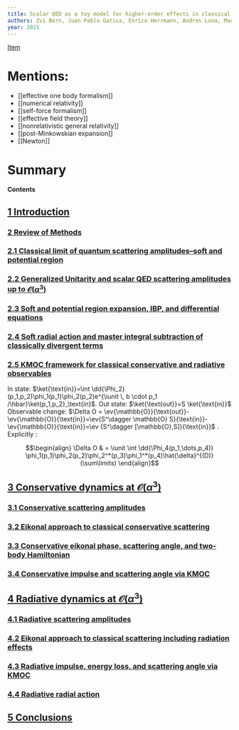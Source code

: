 ```yaml
---
title: Scalar QED as a toy model for higher-order effects in classical gravitational scattering
authors: Zvi Bern, Juan Pablo Gatica, Enrico Herrmann, Andres Luna, Mao Zeng
year: 2021
---
```

[Item](zotero://select/items/@bernScalarQEDToy2021)


# Mentions:
- [[effective one body formalism]]
- [[numerical relativity]]
- [[self-force formalism]]
- [[effective field theory]]
- [[nonrelativistic general relativity]]
- [[post-Minkowskian expansion]]
- [[Newton]]

# Summary

**Contents**

##  [1 Introduction](zotero://open-pdf/0_VLMHF4E2/2)
    
###  [2 Review of Methods](zotero://open-pdf/0_VLMHF4E2/5)
    
###  [2.1 Classical limit of quantum scattering amplitudes–soft and potential region](zotero://open-pdf/0_VLMHF4E2/5)
        
###   [2.2 Generalized Unitarity and scalar QED scattering amplitudes up to $\mathcal{O}(\alpha^3)$](zotero://open-pdf/0_VLMHF4E2/7)
        
###   [2.3 Soft and potential region expansion, IBP, and differential equations](zotero://open-pdf/0_VLMHF4E2/11)
        
###   [2.4 Soft radial action and master integral subtraction of classically divergent terms](zotero://open-pdf/0_VLMHF4E2/12)
        
###  [2.5 KMOC framework for classical conservative and radiative observables](zotero://open-pdf/0_VLMHF4E2/15)
In state: $\ket{\text{in}}=\int \dd{\Phi_2}(p_1,p_2)\phi_1(p_1)\phi_2(p_2)e^{\iunit \, b \cdot p_1 /\hbar}\ket{p_1,p_2}_\text{in}$.
Out state:  $\ket{\text{out}}=S \ket{\text{in}}$
Observable change: $\Delta O = \ev{\mathbb{O}}{\text{out}}- \ev{\mathbb{O}}{\text{in}}=\ev{S^\dagger \mathbb{O} S}{\text{in}}-\ev{\mathbb{O}}{\text{in}}=\ev {S^\dagger [\mathbb{O},S]}{\text{in}}$ .
Explicitly :

$$\begin{align}
\Delta O & = \iunit \int \dd{\Phi_4(p_1,\dots,p_4)} \phi_1(p_1)\phi_2(p_2)\phi_2^*(p_3)\phi_1^*(p_4)\hat{\delta}^{(D)}(\sum\limits)
\end{align}$$
        
## [3 Conservative dynamics at $\mathcal{O}(\alpha^3)$](zotero://open-pdf/0_VLMHF4E2/20)
    
### [3.1 Conservative scattering amplitudes](zotero://open-pdf/0_VLMHF4E2/20)
        
### [3.2 Eikonal approach to classical conservative scattering](zotero://open-pdf/0_VLMHF4E2/21)
        
### [3.3 Conservative eikonal phase, scattering angle, and two-body Hamiltonian](zotero://open-pdf/0_VLMHF4E2/22)
        
###  [3.4 Conservative impulse and scattering angle via KMOC](zotero://open-pdf/0_VLMHF4E2/25)
        
## [4 Radiative dynamics at $\mathcal{O}(\alpha^3)$](zotero://open-pdf/0_VLMHF4E2/26)
    
### [4.1 Radiative scattering amplitudes](zotero://open-pdf/0_VLMHF4E2/26)
        
### [4.2 Eikonal approach to classical scattering including radiation effects](zotero://open-pdf/0_VLMHF4E2/27)
        
### [4.3 Radiative impulse, energy loss, and scattering angle via KMOC](zotero://open-pdf/0_VLMHF4E2/33)
        
### [4.4 Radiative radial action](zotero://open-pdf/0_VLMHF4E2/34)
        
##  [5 Conclusions](zotero://open-pdf/0_VLMHF4E2/35)
    



 

